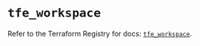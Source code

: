 # `tfe_workspace`

Refer to the Terraform Registry for docs: [`tfe_workspace`](https://registry.terraform.io/providers/hashicorp/tfe/0.57.0/docs/resources/workspace).

